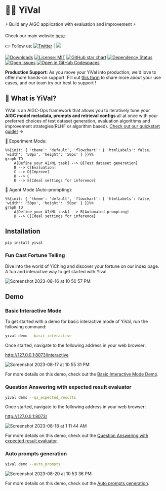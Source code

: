 # 🧚🏻‍️ YiVal

⚡ Build any AIGC application with evaluation and improvement ⚡

Check our main website [here]().

👉 Follow us: [![Twitter](https://img.shields.io/twitter/url/https/twitter.com/YiValai.svg?style=social&label=Follow%20%40YiVal)](https://twitter.com/yivalloveaigc) | 
[![](https://dcbadge.vercel.app/api/server/UBWW23E3?compact=true&style=flat)](https://discord.gg/UBWW23E3)

[![Downloads](https://static.pepy.tech/badge/YiVal/month)](https://pepy.tech/project/YiVal)
[![License: MIT](https://img.shields.io/badge/License-MIT-yellow.svg)](https://opensource.org/licenses/MIT)
[![GitHub star chart](https://img.shields.io/github/stars/YiVal/YiVal?style=social)](https://star-history.com/#YiVal/YiVal)
[![Dependency Status](https://img.shields.io/librariesio/github/YiVal/YiVal)](https://libraries.io/github/YiVal/YiVal)
[![Open Issues](https://img.shields.io/github/issues-raw/YiVal/YiVal)](https://github.com/YiVal/YiVal/issues)
[![Open in GitHub Codespaces](https://github.com/codespaces/badge.svg)](https://codespaces.new/YiVal/YiVal)

**Production Support:** As you move your YiVal into production, we'd love to offer more hands-on support.
Fill out [this form]() to share more about your use cases, and our team try our best to support !

## 🤔 What is YiVal?

YiVal is an AIGC-Ops framework that allows you to iteratively tune your **AIGC model metadata, prompts and retrieval
configs** all at once with your preferred choices of test dataset generation, evaluation algorithms and improvement strategies(RLHF
or algorithm
based). [Check out our quickstart guide!]() →

🔧 Experiment Mode:

```mermaid
%%{init: { 'theme': 'default', 'flowchart': { 'htmlLabels': false, 'width': '50px', 'height': '50px' } }}%%
graph TD
    A[Define your AI/ML task] --> B[Test dataset generation]
    B --> C[Evaluation]
    C --> D[Improve]
    D --> C
    D --> E[Ideal settings for inference]
```

🤖 Agent Mode (Auto-prompting):

```mermaid
%%{init: { 'theme': 'default', 'flowchart': { 'htmlLabels': false, 'width': '50px', 'height': '50px' } }}%%
graph TD
    A[Define your AI/ML task] --> B[Automated prompting]
    B --> C[Ideal settings for inference]
```

## Installation

```sh
pip install yival
```


### Fun Cast Fortune Telling

Dive into the world of YiChing and discover your fortune on our index page.
A fun and interactive way to get started with Yival.

![Screenshot 2023-08-16 at 10 50 57 PM](https://github.com/YiVal/YiVal/assets/1544154/b5c04295-7809-4331-8cce-cc4a1ceea73c)



## Demo

### Basic Interactive Mode

To get started with a demo for basic interactive mode of YiVal,
run the following command:

```sh
yival demo --basic_interactive
```

Once started, navigate to the following address in your web browser:

<http://127.0.0.1:8073/interactive>

![Screenshot 2023-08-17 at 10 55 31 PM](https://github.com/YiVal/YiVal/assets/1544154/a720c3ad-1288-4830-8a3d-377d9827f46e)

For more details on this demo,
check out the [Basic Interactive Mode Demo].

[Basic Interactive Mode Demo]:https://github.com/YiVal/YiVal/blob/master/docs/basic_interactive_mode.md#demo

### Question Answering with expected result evaluator

```sh
yival demo --qa_expected_results
```

Once started, navigate to the following address in your web browser:

<http://127.0.0.1:8073/>

![Screenshot 2023-08-18 at 1 11 44 AM](https://github.com/YiVal/YiVal/assets/1544154/4e9a182f-07ba-413e-9160-f38bfdc743ce)

For more details on this demo,
check out the [Question Answering with expected result evaluator].

[Question Answering with expected result evaluator]:https://github.com/YiVal/YiVal/blob/master/docs/qa_expected_results.md#demo

### Auto prompts generation

```sh
yival demo --auto_prompts
```

![Screenshot 2023-08-20 at 10 53 36 PM](https://github.com/YiVal/YiVal/assets/1544154/85f5c08f-3e14-42e7-85c6-47dcdd4a4121)

For more details on this demo,
check out the [Auto prompts generation].

[Auto prompts generation]:https://github.com/YiVal/YiVal/blob/master/docs/auto_prompts_generation.md#demo
